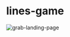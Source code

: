 # lines-game
![grab-landing-page](https://github.com/winnie1312/grab/blob/master/grab-landingpage-winnie.gif)
